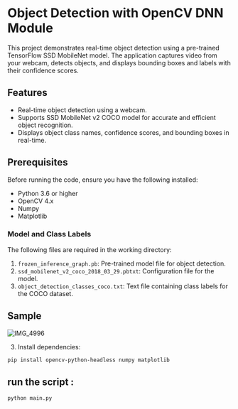# Object Detection with OpenCV DNN Module

This project demonstrates real-time object detection using a pre-trained TensorFlow SSD MobileNet model. The application captures video from your webcam, detects objects, and displays bounding boxes and labels with their confidence scores.

## Features

- Real-time object detection using a webcam.
- Supports SSD MobileNet v2 COCO model for accurate and efficient object recognition.
- Displays object class names, confidence scores, and bounding boxes in real-time.

## Prerequisites

Before running the code, ensure you have the following installed:

- Python 3.6 or higher
- OpenCV 4.x
- Numpy
- Matplotlib

### Model and Class Labels

The following files are required in the working directory:

1. `frozen_inference_graph.pb`: Pre-trained model file for object detection.
2. `ssd_mobilenet_v2_coco_2018_03_29.pbtxt`: Configuration file for the model.
3. `object_detection_classes_coco.txt`: Text file containing class labels for the COCO dataset.

## Sample 

![IMG_4996](https://github.com/user-attachments/assets/f91d4458-d0cd-4076-8f45-11d4c65dd63a)

3. Install dependencies:

```bash
pip install opencv-python-headless numpy matplotlib
```
## run the script :
```
python main.py
```
